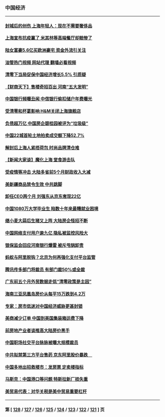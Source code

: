 ### 中国经济
---
#### [封城后的创伤 上海年轻人：现在不需要奢侈品](../../pages/ncid283/n13767076.md?06261645) 
#### [上海宣布抗疫赢了 米其林等高端餐厅却赔惨了](../../pages/ncid283/n13767428.md?06261645) 
#### [陆女富豪5.6亿买欧洲豪宅 资金外流引关注](../../pages/ncid283/n13767225.md?06261645) 
#### [油管热门视频 网站代理 翻墙必看视频](http://209.222.30.114:81/youtube.html?06261645)
#### [清零下当局促保中国经济增长5.5% 引质疑](../../pages/ncid283/n13767075.md?06261645) 
#### [【财商天下】售楼奇招百出 河南“五大发明”](../../pages/ncid283/n13766878.md?06261645) 
#### [中国银行频曝丑闻 中信银行偷扣储户年费曝光](../../pages/ncid283/n13766967.md?06261645) 
#### [受清零和杯葛影响 H&M关闭上海旗舰店](../../pages/ncid283/n13766908.md?06261645) 
#### [负债超万亿 中国房企碧桂园被评为“垃圾级”](../../pages/ncid283/n13766919.md?06261645) 
#### [中国22城首轮土地拍卖成交额下降52.7%](../../pages/ncid283/n13766802.md?06261645) 
#### [解封后上海人紧捂荷包 时尚品牌清仓难](../../pages/ncid283/n13766680.md?06261645) 
#### [【新闻大家谈】魔化上海 堂食游击队](../../pages/ncid283/n13766703.md?06261645) 
#### [受疫情等冲击 大陆多省前5个月财政收入大减](../../pages/ncid283/n13766608.md?06261645) 
#### [美新疆商品禁令生效 中共跳脚](../../pages/ncid283/n13766308.md?06261645) 
#### [卸任CEO两个月 刘强东从京东套现22亿](../../pages/ncid283/n13766494.md?06261645) 
#### [中国1080万大学毕业生 陷数十年来最糟就业困境](../../pages/ncid283/n13765911.md?06261645) 
#### [继小麦大蒜后生猪又上阵 大陆房企怪招不断](../../pages/ncid283/n13766037.md?06261645) 
#### [中国网络支付用户逾九亿 隐私被监控风险大](../../pages/ncid283/n13766166.md?06261645) 
#### [银保监会回应河南银行爆雷 被斥甩锅卸责](../../pages/ncid283/n13765974.md?06261645) 
#### [蚂蚁与阿里脱钩？北京为何再强化支付平台监管](../../pages/ncid283/n13765997.md?06261645) 
#### [腾讯传多部门将裁员 有部门裁50%或全裁](../../pages/ncid283/n13766047.md?06261645) 
#### [广东前五个月外贸数据走低“清零政策是主因”](../../pages/ncid283/n13765833.md?06261645) 
#### [海南三亚凤凰岛房价从每平15万跌到4.2万](../../pages/ncid283/n13765703.md?06261645) 
#### [专家：房市低迷对中国经济威胁更甚封锁](../../pages/ncid283/n13765712.md?06261645) 
#### [美商减少订单 中国到美国集装箱运费下降](../../pages/ncid283/n13765508.md?06261645) 
#### [前房地产业者谈推高大陆房价黑手](../../pages/ncid283/n13765393.md?06261645) 
#### [中国职场社交平台脉脉被曝大规模裁员](../../pages/ncid283/n13765400.md?06261645) 
#### [中共拟禁第三方平台售药 京东阿里股价暴跌　](../../pages/ncid283/n13765301.md?06261645) 
#### [中国多地出招救楼市：发房票 定卖楼指标](../../pages/ncid283/n13765324.md?06261645) 
#### [马斯克：中国港口等问题 特斯拉新厂损失重](../../pages/ncid283/n13765364.md?06261645) 
#### [美贸易代表：对华关税是美中贸易重要杠杆](../../pages/ncid283/n13765279.md?06261645) 

---
#### 第 [ [128](./128.md?06261645) / [127](./127.md?06261645) / [126](./126.md?06261645) / [125](./125.md?06261645) / [124](./124.md?06261645) / [123](./123.md?06261645) / [122](./122.md?06261645) / [121](./121.md?06261645) ] 页
